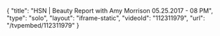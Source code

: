 {
    "title": "HSN | Beauty Report with Amy Morrison 05.25.2017 - 08 PM",
    "type": "solo",
    "layout": "iframe-static",
    "videoId": "112311979",
    "url": "\/tvpembed\/112311979"
}